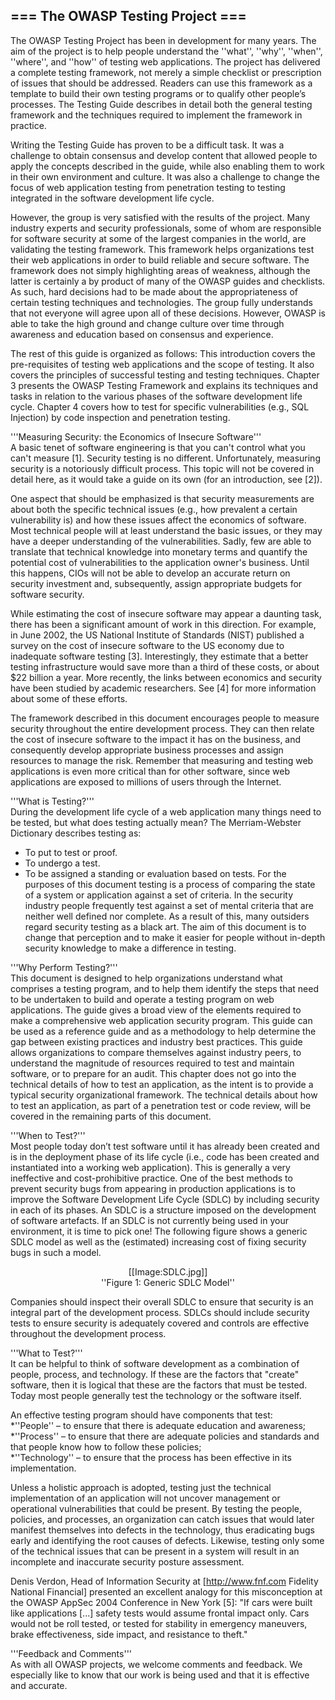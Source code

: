 === The OWASP Testing Project ===
----
The OWASP Testing Project has been in development for many years. The aim of the project is to help people understand the ''what'', ''why'', ''when'', ''where'', and ''how'' of testing web applications. The project has delivered a complete testing framework, not merely a simple checklist or prescription of issues that should be addressed. Readers can use this framework as a template to build their own testing programs or to qualify other people’s processes. The Testing Guide describes in detail both the general testing framework and the techniques required to implement the framework in practice.

Writing the Testing Guide has proven to be a difficult task. It was a challenge to obtain consensus and develop content that allowed people to apply the concepts described in the guide, while also enabling them to work in their own environment and culture. It was also a challenge to change the focus of web application testing from penetration testing to testing integrated in the software development life cycle. 

However, the group is very satisfied with the results of the project. Many industry experts and security professionals, some of whom are responsible for software security at some of the largest companies in the world, are validating the testing framework. This framework helps organizations test their web applications in order to build reliable and secure software. The framework does not simply highlighting areas of weakness, although the latter is certainly a by product of many of the OWASP guides and checklists. As such, hard decisions had to be made about the appropriateness of certain testing techniques and technologies. The group fully understands that not everyone will agree upon all of these decisions. However, OWASP is able to take the high ground and change culture over time through awareness and education based on consensus and experience.

The rest of this guide is organized as follows:
This introduction covers the pre-requisites of testing web applications and the scope of testing. It also covers the principles of successful testing and testing techniques. 
Chapter 3 presents the OWASP Testing Framework and explains its techniques and tasks in relation to the various phases of the software development life cycle. 
Chapter 4 covers how to test for specific vulnerabilities (e.g., SQL Injection) by code inspection and penetration testing. 

'''Measuring Security: the Economics of Insecure Software'''<br>
A basic tenet of software engineering is that you can't control what you can't measure [1]. Security testing is no different. Unfortunately, measuring security is a notoriously difficult process. This topic will not be covered in detail here, as it would take a guide on its own (for an introduction, see [2]). 

One aspect that should be emphasized is that security measurements are about both the specific technical issues (e.g., how prevalent a certain vulnerability is) and how these issues affect the economics of software. Most technical people will at least understand the basic issues, or they may have a deeper understanding of the vulnerabilities. Sadly, few are able to translate that technical knowledge into monetary terms and quantify the potential cost of vulnerabilities to the application owner's business. Until this happens, CIOs will not be able to develop an accurate return on security investment and, subsequently, assign appropriate budgets for software security.<br/>

While estimating the cost of insecure software may appear a daunting task, there has been a significant amount of work in this direction. For example, in June 2002, the US National Institute of Standards (NIST) published a survey on the cost of insecure software to the US economy due to inadequate software testing [3]. Interestingly, they estimate that a better testing infrastructure would save more than a third of these costs, or about $22 billion a year. More recently, the links between economics and security have been studied by academic researchers. See [4] for more information about some of these efforts.

The framework described in this document encourages people to measure security throughout the entire development process. They can then relate the cost of insecure software to the impact it has on the business, and consequently develop appropriate business processes and assign resources to manage the risk. Remember that measuring and testing web applications is even more critical than for other software, since web applications are exposed to millions of users through the Internet.

'''What is Testing?'''<br>
During the development life cycle of a web application many things need to be tested, but what does testing actually mean? The Merriam-Webster Dictionary describes testing as: 
* To put to test or proof. 
* To undergo a test. 
* To be assigned a standing or evaluation based on tests. 
For the purposes of this document testing is a process of comparing the state of a system or application against a set of criteria. In the security industry people frequently test against a set of mental criteria that are neither well defined nor complete. As a result of this, many outsiders regard security testing as a black art. The aim of this document is to change that perception and to make it easier for people without in-depth security knowledge to make a difference in testing.

'''Why Perform Testing?'''<br>
This document is designed to help organizations understand what comprises a testing program, and to help them identify the steps that need to be undertaken to build and operate a testing program on web applications. The guide gives a broad view of the elements required to make a comprehensive web application security program. This guide can be used as a reference guide and as a methodology to help determine the gap between existing practices and industry best practices. This guide allows organizations to compare themselves against industry peers, to understand the magnitude of resources required to test and maintain software, or to prepare for an audit. This chapter does not go into the technical details of how to test an application, as the intent is to provide a typical security organizational framework. The technical details about how to test an application, as part of a penetration test or code review, will be covered in the remaining parts of this document. 

'''When to Test?'''<br>
Most people today don’t test software until it has already been created and is in the deployment phase of its life cycle (i.e., code has been created and instantiated into a working web application). This is generally a very ineffective and cost-prohibitive practice. One of the best methods to prevent security bugs from appearing in production applications is to improve the Software Development Life Cycle (SDLC) by including security in each of its phases. An SDLC is a structure imposed on the development of software artefacts. If an SDLC is not currently being used in your environment, it is time to pick one! The following figure shows a generic SDLC model as well as the (estimated) increasing cost of fixing security bugs in such a model. 

<center>[[Image:SDLC.jpg]]<br>
''Figure 1: Generic SDLC Model'' </center>

Companies should inspect their overall SDLC to ensure that security is an integral part of the development process. SDLCs should include security tests to ensure security is adequately covered and controls are effective throughout the development process. 

'''What to Test?'''<br>
It can be helpful to think of software development as a combination of people, process, and technology. If these are the factors that "create" software, then it is logical that these are the factors that must be tested. Today most people generally test the technology or the software itself. 

An effective testing program should have components that test:<br>
*''People'' – to ensure that there is adequate education and awareness;<br>
*''Process'' – to ensure that there are adequate policies and standards and that people know how to follow these policies;<br> *''Technology'' – to ensure that the process has been effective in its implementation. 

Unless a holistic approach is adopted, testing just the technical implementation of an application will not uncover management or operational vulnerabilities that could be present. By testing the people, policies, and processes, an organization can catch issues that would later manifest themselves into defects in the technology, thus eradicating bugs early and identifying the root causes of defects. Likewise, testing only some of the technical issues that can be present in a system will result in an incomplete and inaccurate security posture assessment. 

Denis Verdon, Head of Information Security at [http://www.fnf.com Fidelity National Financial] presented an excellent analogy for this misconception at the OWASP AppSec 2004 Conference in New York [5]: "If cars were built like applications [...] safety tests would assume frontal impact only. Cars would not be roll tested, or tested for stability in emergency maneuvers, brake effectiveness, side impact, and resistance to theft." <br>

'''Feedback and Comments'''<br>
As with all OWASP projects, we welcome comments and feedback. We especially like to know that our work is being used and that it is effective and accurate.

